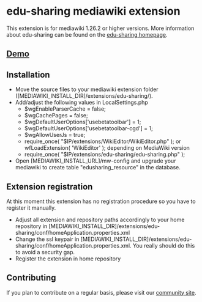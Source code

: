 edu-sharing mediawiki extension
============================
This extension is for mediawiki 1.26.2 or higher versions.
More information about edu-sharing can be found on the [edu-sharing homepage](http://www.edu-sharing.com).

[Demo](http://stable.demo.edu-sharing.net/mwiki/)
--------------------------------------

Installation
------------
- Move the source files to your mediawiki extension folder ([MEDIAWIKI_INSTALL_DIR]/extensions/edu-sharing/).
- Add/adjust the following values in LocalSettings.php
  - $wgEnableParserCache = false;
  - $wgCachePages = false;
  - $wgDefaultUserOptions['usebetatoolbar'] = 1;
  - $wgDefaultUserOptions['usebetatoolbar-cgd'] = 1;
  - $wgAllowUserJs = true;
  - require_once( "$IP/extensions/WikiEditor/WikiEditor.php" ); or wfLoadExtension( 'WikiEditor' ); depending on MediaWiki version
  - require_once( "$IP/extensions/edu-sharing/edu-sharing.php" );
- Open [MEDIAWIKI_INSTALL_URL]/mw-config and upgrade your mediawiki to create table "edusharing_resource" in the database.

Extension registration
----------------------
At this moment this extension has no registration procedure so you have to register it manually.
- Adjust all extension and repository paths accordingly to your home repository in [MEDIAWIKI_INSTALL_DIR]/extensions/edu-sharing/conf/homeApplication.properties.xml
- Change the ssl keypair in [MEDIAWIKI_INSTALL_DIR]/extensions/edu-sharing/conf/homeApplication.properties.xml. You really should do this to avoid a security gap.
- Register the extension in home repository

Contributing
------------
If you plan to contribute on a regular basis, please visit our [community site](http://edu-sharing-network.org/?lang=en).
